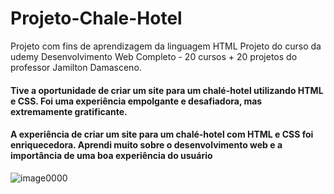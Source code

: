 # Projeto-Chale-Hotel

Projeto com fins de aprendizagem da linguagem HTML Projeto do curso da udemy Desenvolvimento Web Completo - 20 cursos + 20 projetos do professor Jamilton Damasceno.


####  Tive a oportunidade de criar um site para um chalé-hotel utilizando HTML e CSS. Foi uma experiência empolgante e desafiadora, mas extremamente gratificante.

 #### A experiência de criar um site para um chalé-hotel com HTML e CSS foi enriquecedora. Aprendi muito sobre o desenvolvimento web e a importância de uma boa experiência do usuário




![image0000](https://github.com/LucasGervasoni/Projeto-Chale-Hotel/assets/128429739/e30ac22f-4746-48cb-bd40-0642ece5d128)
